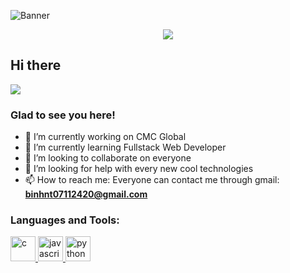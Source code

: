 ![Banner](https://wallpapercave.com/wp/wp2960877.jpg)  
<p align="center">   
  <img src="https://profile-counter.glitch.me/{ntbinh-stephen}/count.svg" />  
</p>
<h2>Hi there</h2>
<img src="https://media.giphy.com/media/OZSPnYO9AEe9W/giphy.gif">

<h3>Glad to see you here!</h3>  
<!--
**ntbinh-stephen/ntbinh-stephen** is a ✨ _special_ ✨ repository because its `README.md` (this file) appears on your GitHub profile.
-->


- 🔭 I’m currently working on CMC Global
- 🌱 I’m currently learning Fullstack Web Developer
- 👯 I’m looking to collaborate on everyone
- 🤔 I’m looking for help with every new cool technologies
- 📫 How to reach me: Everyone can contact me through gmail: **binhnt07112420@gmail.com**
<!--
- 😄 Pronouns: He/Him
- ⚡ Fun fact: 
-->
<h3 align="left">Languages and Tools:</h3>  
<p align="left"> <a href="https://www.cprogramming.com/" target="_blank"> <img src="https://devicons.github.io/devicon/devicon.git/icons/c/c-original.svg" alt="c" width="40" height="40"/> </a> <a href="https://developer.mozilla.org/en-US/docs/Web/JavaScript" target="_blank"> <img src="https://devicons.github.io/devicon/devicon.git/icons/javascript/javascript-original.svg" alt="javascript" width="40" height="40"/> </a> <a href="https://www.python.org" target="_blank"> <img src="https://devicons.github.io/devicon/devicon.git/icons/python/python-original.svg" alt="python" width="40" height="40"/> </a> 
</p>  
